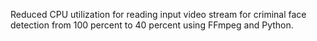 Reduced CPU utilization for reading input video stream for criminal face detection from 100 percent to 40 percent using FFmpeg and Python.
